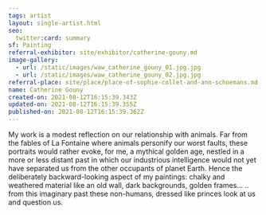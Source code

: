 ```yaml
---
tags: artist
layout: single-artist.html
seo:
  twitter:card: summary
sf: Painting
referral-exhibitor: site/exhibitor/catherine-gouny.md
image-gallery:
  - url: /static/images/waw_catherine_gouny_01.jpg.jpg
  - url: /static/images/waw_catherine_gouny_02.jpg.jpg
referral-place: site/place/place-of-sophie-collet-and-ann-schoemans.md
name: Catherine Gouny
created-on: 2021-08-12T16:15:39.343Z
updated-on: 2021-08-12T16:15:39.355Z
published-on: 2021-08-12T16:15:39.362Z
---
```

<!--StartFragment-->

My work is a modest reflection on our relationship with animals. Far from the fables of La Fontaine where animals personify our worst faults, these portraits would rather evoke, for me, a mythical golden age, nestled in a more or less distant past in which our industrious intelligence would not yet have separated us from the other occupants of planet Earth. Hence the deliberately backward-looking aspect of my paintings: chalky and weathered material like an old wall, dark backgrounds, golden frames… .. from this imaginary past these non-humans, dressed like princes look at us and question us.



<!--EndFragment-->
